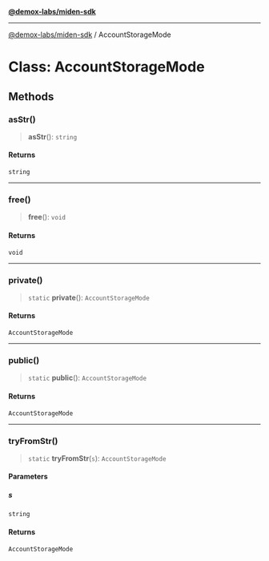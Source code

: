 [**@demox-labs/miden-sdk**](../README.md)

***

[@demox-labs/miden-sdk](../README.md) / AccountStorageMode

# Class: AccountStorageMode

## Methods

### asStr()

> **asStr**(): `string`

#### Returns

`string`

***

### free()

> **free**(): `void`

#### Returns

`void`

***

### private()

> `static` **private**(): `AccountStorageMode`

#### Returns

`AccountStorageMode`

***

### public()

> `static` **public**(): `AccountStorageMode`

#### Returns

`AccountStorageMode`

***

### tryFromStr()

> `static` **tryFromStr**(`s`): `AccountStorageMode`

#### Parameters

##### s

`string`

#### Returns

`AccountStorageMode`
